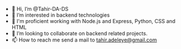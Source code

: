 - 👋 Hi, I’m @Tahir-DA-DS
- 👀 I’m interested in backend technologies
- 🌱 I'm proficient working with Node.js and Express, Python, CSS and HTML
- 💞️ I’m looking to collaborate on backend related projects.
- 📫 How to reach me send a mail to tahir.adeleye@gmail.com

<!---
Tahir-DA-DS/Tahir-DA-DS is a ✨ special ✨ repository because its `README.md` (this file) appears on your GitHub profile.
You can click the Preview link to take a look at your changes.
--->
